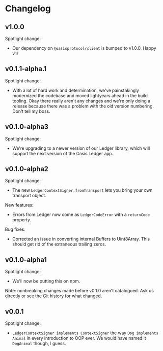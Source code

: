 # Changelog

## v1.0.0

Spotlight change:

- Our dependency on `@oasisprotocol/client` is bumped to v1.0.0.
  Happy v1!

## v0.1.1-alpha.1

Spotlight change:

- With a lot of hard work and determination, we've painstakingly modernized
  the codebase and moved lightyears ahead in the build tooling. Okay there
  really aren't any changes and we're only doing a release because there was a
  problem with the old version numbering. Don't tell my boss.

## v0.1.0-alpha3

Spotlight change:

- We're upgrading to a newer version of our Ledger library, which will support
  the next version of the Oasis Ledger app.

## v0.1.0-alpha2

Spotlight change:

- The new `LedgerContextSigner.fromTransport` lets you bring your own
  transport object.

New features:

- Errors from Ledger now come as `LedgerCodeError` with a `returnCode`
  property.

Bug fixes:

- Corrected an issue in converting internal Buffers to Uint8Array.
  This should get rid of the extraneous trailing zeros.

## v0.1.0-alpha1

Spotlight change:

- We'll now be putting this on npm.

Note: nonbreaking changes made before v0.1.0 aren't catalogued.
Ask us directly or see the Git history for what changed.

## v0.0.1

Spotlight change:

- `LedgerContextSigner implements ContextSigner` the way
  `Dog implements Animal` in every introduction to OOP ever.
  We would have named it `DogAnimal` though, I guess.
